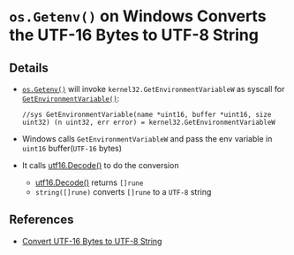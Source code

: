 # `os.Getenv()` on Windows Converts the UTF-16 Bytes to UTF-8 String

## Details
* [`os.Getenv()`](https://github.com/golang/go/blob/release-branch.go1.11/src/syscall/env_windows.go#L14) will invoke `kernel32.GetEnvironmentVariableW` as syscall for [`GetEnvironmentVariable()`](https://github.com/golang/go/blob/release-branch.go1.11/src/syscall/syscall_windows.go#L189):

      //sys GetEnvironmentVariable(name *uint16, buffer *uint16, size uint32) (n uint32, err error) = kernel32.GetEnvironmentVariableW

* Windows calls `GetEnvironmentVariableW` and pass the env variable in `uint16` buffer(`UTF-16` bytes)
* It calls [utf16.Decode()](https://godoc.org/unicode/utf16#Decode) to do the conversion
  * [utf16.Decode()](https://godoc.org/unicode/utf16#Decode) returns `[]rune`
  * `string([]rune)` converts `[]rune` to a `UTF-8` string

## References
* [Convert UTF-16 Bytes to UTF-8 String](https://github.com/northbright/Notes/blob/master/Golang/string/convert-utf-16-bytes-to-utf-8-string.md)
